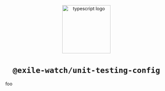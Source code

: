 <p align="center">
  <a href="#">
    <img alt="typescript logo" src="" width="150" />
  </a>
</p>
<h1 align="center">
  <code>@exile-watch/unit-testing-config</code>
</h1>

foo